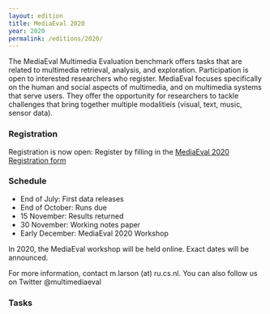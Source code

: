 ```yaml
---
layout: edition
title: MediaEval 2020
year: 2020
permalink: /editions/2020/
---
```


The MediaEval Multimedia Evaluation benchmark offers tasks that are related to multimedia retrieval, analysis, and exploration. Participation is open to interested researchers who register. MediaEval focuses specifically on the human and social aspects of multimedia, and on multimedia systems that serve users. They offer the opportunity for researchers to tackle challenges that bring together multiple modalitieis (visual, text, music, sensor data).

### Registration
Registration is now open: Register by filling in the [MediaEval 2020 Registration form](https://forms.gle/CWjCuPXa9Q7pNeUV9) 

### Schedule
* End of July: First data releases
* End of October: Runs due
* 15 November: Results returned
* 30 November: Working notes paper
* Early December: MediaEval 2020 Workshop 

In 2020, the MediaEval workshop will be held online. Exact dates will be announced.

For more information, contact m.larson (at) ru.cs.nl. You can also follow us on Twitter @multimediaeval  

### Tasks
